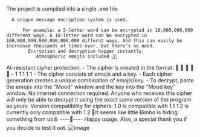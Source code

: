 The project is compiled into a single .exe file.

      A unique message encryption system is used.
      
          For example: a 5-letter word can be encrypted in 10,000,000,000 different ways. A 10-letter word can be encrypted in 100,000,000,000,000,000,000 differnt ways. And this can easily be increased thousands of times over, but there’s no need.
            Encryption and decryption happen instantly.
               Atmospheric emojis included 💞👠
AI-resistant cipher protection.
        - The cipher is created in the format: 💋 💋 💋 💋 💋 - 1 1 1 1 1
       - The cipher consists of emojis and a key.
       - Each cipher generation creates a unique combination of emojis/key.
       - To decrypt, paste the emojis into the "Mood" window and the key into the "Mood key" window.
                                No internet connection required.
                                Anyone who receives this cipher will only be able to decrypt it using the exact same version of the program as yours.
        Version compatibility for ciphers: 1.0 is compatible with 1.1
        1.2 is currently only compatible with 1.2
                                                                    💖It seems like little Bimbo is hiding something from us🩸
                                                                                          ----🔴----
Happy usage.
Also, a special thank you if you decide to test it out.
![image](https://github.com/user-attachments/assets/63fc5f64-0453-4af7-b8e5-3b77217c5b1e)
